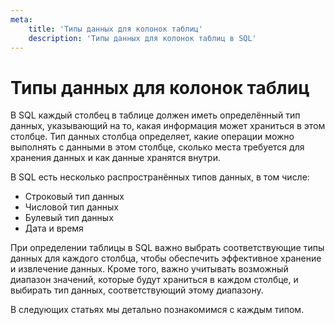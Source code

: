 ```yaml
---
meta:
    title: 'Типы данных для колонок таблиц'
    description: 'Типы данных для колонок таблиц в SQL'
---
```


# Типы данных для колонок таблиц

В SQL каждый столбец в таблице должен иметь определённый тип данных, указывающий на то, какая информация может храниться в этом столбце.
Тип данных столбца определяет, какие операции можно выполнять с данными в этом столбце, сколько места требуется для хранения данных и как данные хранятся внутри.

В SQL есть несколько распространённых типов данных, в том числе:

- Строковый тип данных
- Числовой тип данных
- Булевый тип данных
- Дата и время

При определении таблицы в SQL важно выбрать соответствующие типы данных для каждого столбца,
чтобы обеспечить эффективное хранение и извлечение данных.
Кроме того, важно учитывать возможный диапазон значений, которые будут храниться в каждом столбце, и выбирать тип данных, соответствующий этому диапазону.

В следующих статьях мы детально познакомимся с каждым типом.
